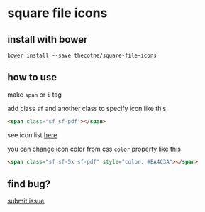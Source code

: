 square file icons
================

install with bower
------------------

`bower install --save thecotne/square-file-icons`

how to use
----------

make `span` or `i` tag

add class `sf` and another class to specify icon like this
```html
<span class="sf sf-pdf"></span>
```
see icon list [here][1]

you can change icon color from css `color` property like this
```html
<span class="sf sf-5x sf-pdf" style="color: #EA4C3A"></span>
```


find bug?
---------

[submit issue][2]

[1]: https://rawgit.com/thecotne/square-file-icons/master/example.html "usage example"
[2]: https://github.com/thecotne/square-file-icons/issues/new "New Issue · thecotne/square-file-icons"

